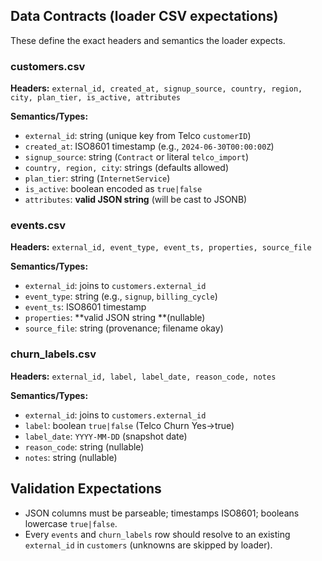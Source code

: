 
## Data Contracts (loader CSV expectations)

These define the exact headers and semantics the loader expects.

### customers.csv

**Headers:** `external_id, created_at, signup_source, country, region, city, plan_tier, is_active, attributes`

**Semantics/Types:**
- `external_id`: string (unique key from Telco `customerID`)
- `created_at`: ISO8601 timestamp (e.g., `2024-06-30T00:00:00Z`)
- `signup_source`: string (`Contract` or literal `telco_import`)
- `country, region, city`: strings (defaults allowed)
- `plan_tier`: string (`InternetService`)
- `is_active`: boolean encoded as `true|false`
- `attributes`: **valid JSON string** (will be cast to JSONB)

### events.csv

**Headers:** `external_id, event_type, event_ts, properties, source_file`

**Semantics/Types:**
- `external_id`: joins to `customers.external_id`
- `event_type`: string (e.g., `signup`, `billing_cycle`)
- `event_ts`: ISO8601 timestamp
- `properties`: **valid JSON string **(nullable)
- `source_file`: string (provenance; filename okay)

### churn_labels.csv

**Headers:** `external_id, label, label_date, reason_code, notes`

**Semantics/Types:**
- `external_id`: joins to `customers.external_id`
- `label`: boolean `true|false` (Telco Churn Yes→true)
- `label_date`: `YYYY-MM-DD` (snapshot date)
- `reason_code`: string (nullable)
- `notes`: string (nullable)

## Validation Expectations
- JSON columns must be parseable; timestamps ISO8601; booleans lowercase `true|false`.
- Every `events` and `churn_labels` row should resolve to an existing `external_id` in `customers` (unknowns are skipped by loader).
